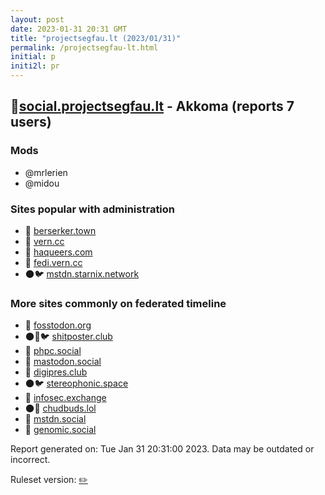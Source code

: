 ```yaml
---
layout: post
date: 2023-01-31 20:31 GMT
title: "projectsegfau.lt (2023/01/31)"
permalink: /projectsegfau-lt.html
initial: p
initi2l: pr
---
```


## 🐘[social.projectsegfau.lt](https://social.projectsegfau.lt) - Akkoma (reports 7 users)

### Mods
 * @mrlerien
 * @midou

### Sites popular with administration

* 🐘 [berserker.town](/berserker-town.html)
* 🐘 [vern.cc](/vern-cc.html)
* 🐘 [haqueers.com](/haqueers-com.html)
* 🐘 [fedi.vern.cc](/fedi-vern-cc.html)
* 🌑🐦 [mstdn.starnix.network](/mstdn-starnix-network.html)

### More sites commonly on federated timeline

* 🐘 [fosstodon.org](/fosstodon-org.html)
* 🌑🧸🐦 [shitposter.club](/shitposter-club.html)
* 🐘 [phpc.social](/phpc-social.html)
* 🧸 [mastodon.social](/mastodon-social.html)
* 🐘 [digipres.club](/digipres-club.html)
* 🌑🐦 [stereophonic.space](/stereophonic-space.html)
* 🐘 [infosec.exchange](/infosec-exchange.html)
* 🌑🧸 [chudbuds.lol](/chudbuds-lol.html)
* 🐘 [mstdn.social](/mstdn-social.html)
* 🐘 [genomic.social](/genomic-social.html)

Report generated on: Tue Jan 31 20:31:00 2023. Data may be outdated or incorrect.

Ruleset version: [✏️](/version-pencil)
